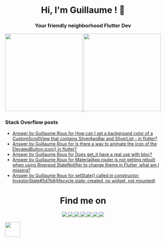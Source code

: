 <h1 align="center">Hi, I'm Guillaume ! 💙</h1>
<h3 align="center">Your friendly neighborhood Flutter Dev</h3>

<p align="center">
 <a>
  <a href="https://github.com/TesteurManiak?tab=repositories">
   <img height="250em" src="https://api.githubtrends.io/user/svg/TesteurManiak/langs?time_range=one_year&loc_metric=changed&compact=True&theme=dark" />
  </a>
  <a href="https://stackoverflow.com/users/9942346/testeur-maniak">
   <img height="250em" src="https://github-readme-stackoverflow.vercel.app/?userID=9942346&theme=dark" />
  </a>
 </a>
</p>

### Stack Overflow posts

<!-- STACKOVERFLOW:START -->
- [Answer by Guillaume Roux for How can I set a background color of a CustomScrollView that contains SilverAppBar and SilverList - in flutter?](https://stackoverflow.com/questions/77283529/how-can-i-set-a-background-color-of-a-customscrollview-that-contains-silverappba/77288744#77288744)
- [Answer by Guillaume Roux for Is there a way to animate the icon of the ElevatedButton.icon&lpar;&rpar; in flutter?](https://stackoverflow.com/questions/77279588/is-there-a-way-to-animate-the-icon-of-the-elevatedbutton-icon-in-flutter/77286629#77286629)
- [Answer by Guillaume Roux for Does get_it have a real use with bloc?](https://stackoverflow.com/questions/77284239/does-get-it-have-a-real-use-with-bloc/77286453#77286453)
- [Answer by Guillaume Roux for MaterialApp.router is not getting rebuilt when using Riverpod StateNotifier to change theme in Flutter, what am I missing?](https://stackoverflow.com/questions/76660272/materialapp-router-is-not-getting-rebuilt-when-using-riverpod-statenotifier-to-c/76660746#76660746)
- [Answer by Guillaume Roux for setState&lpar;&rpar; called in constructor: InvestorState#5d7b8&lpar;lifecycle state: created, no widget, not mounted&rpar;](https://stackoverflow.com/questions/76638064/setstate-called-in-constructor-investorstate5d7b8lifecycle-state-created/76638501#76638501)
<!-- STACKOVERFLOW:END -->

<h1 align="center">Find me on</h1>

<p align="center">
 <a href="https://twitter.com/TesteurManiak">
  <img src="https://img.shields.io/badge/Twitter-1DA1F2?style=for-the-badge&logo=twitter&logoColor=white"/>
 </a>
 <a href="https://www.linkedin.com/in/guillaume2-roux/">
  <img src="https://img.shields.io/badge/linkedin%20-%230077B5.svg?&style=for-the-badge&logo=linkedin&logoColor=white"/>
 </a>
 <a href="https://stackoverflow.com/users/9942346/guillaume-roux">
  <img src="https://img.shields.io/badge/Stack_Overflow-FE7A16?style=for-the-badge&logo=stack-overflow&logoColor=white"/>
 </a>
 <a href="https://medium.com/@rouxguillaume">
  <img src="https://img.shields.io/badge/Medium-12100E?style=for-the-badge&logo=medium&logoColor=white"/>
 </a>
 <a href="https://gitlab.com/G_Roux">
  <img src="https://img.shields.io/badge/gitlab%20-%23181717.svg?&style=for-the-badge&logo=gitlab&logoColor=white"/>
 </a>
 <a href="https://github.com/TesteurManiak">
  <img src="https://img.shields.io/badge/github%20-%23121011.svg?&style=for-the-badge&logo=github&logoColor=white"/>
 </a>
 <a href="https://www.reddit.com/user/TesteurManiak">
  <img src="https://img.shields.io/badge/Reddit-FF4500?style=for-the-badge&logo=reddit&logoColor=white"/>
 </a>
</p>

<p>
 <a href="https://www.buymeacoffee.com/guillaumeroux">
  <img src="https://raw.githubusercontent.com/onimur/.github/master/.resources/support-buy-coffee.png" height="48px"/>
 </a>
</p>
